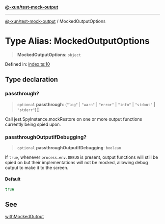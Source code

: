 [**@-xun/test-mock-output**](../README.md)

***

[@-xun/test-mock-output](../README.md) / MockedOutputOptions

# Type Alias: MockedOutputOptions

> **MockedOutputOptions**: `object`

Defined in: [index.ts:10](https://github.com/Xunnamius/test-utils/blob/93cda7940afb86ec332e09c9cb61f62e1d6f6f36/packages/test-mock-output/src/index.ts#L10)

## Type declaration

### passthrough?

> `optional` **passthrough**: (`"log"` \| `"warn"` \| `"error"` \| `"info"` \| `"stdout"` \| `"stderr"`)[]

Call jest.SpyInstance.mockRestore on one or more output functions
currently being spied upon.

### passthroughOutputIfDebugging?

> `optional` **passthroughOutputIfDebugging**: `boolean`

If `true`, whenever `process.env.DEBUG` is present, output functions will
still be spied on but their implementations will not be mocked, allowing
debug output to make it to the screen.

#### Default

```ts
true
```

## See

[withMockedOutput](../functions/withMockedOutput.md)
